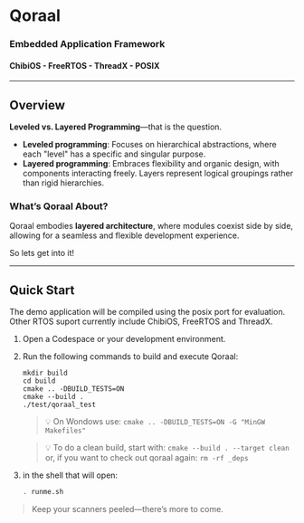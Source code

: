 # Qoraal
### Embedded Application Framework
#### ChibiOS - FreeRTOS - ThreadX - POSIX

---

## Overview

**Leveled vs. Layered Programming**—that is the question.

- **Leveled programming**: Focuses on hierarchical abstractions, where each "level" has a specific and singular purpose.
- **Layered programming**: Embraces flexibility and organic design, with components interacting freely. Layers represent logical groupings rather than rigid hierarchies.

### What’s Qoraal About?

Qoraal embodies **layered architecture**, where modules coexist side by side, allowing for a seamless and flexible development experience.

So lets get into it!



---

## Quick Start

The demo application will be compiled using the posix port for evaluation.
Other RTOS suport currently include ChibiOS, FreeRTOS and ThreadX.
1. Open a Codespace or your development environment.
2. Run the following commands to build and execute Qoraal:
   ```
   mkdir build
   cd build
   cmake .. -DBUILD_TESTS=ON
   cmake --build .
   ./test/qoraal_test
   ```
   > :bulb: On Wondows use: ```cmake .. -DBUILD_TESTS=ON -G "MinGW Makefiles"```
   
   > :bulb: To do a clean build, start with: ```cmake --build . --target clean``` or, if you want to check out qoraal again: ```rm -rf _deps```

3. in the shell that will open:
   ```bash
   . runme.sh

> Keep your scanners peeled—there’s more to come.
